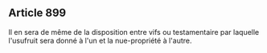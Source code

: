 Article 899
----
Il en sera de même de la disposition entre vifs ou testamentaire par laquelle
l'usufruit sera donné à l'un et la nue-propriété à l'autre.
